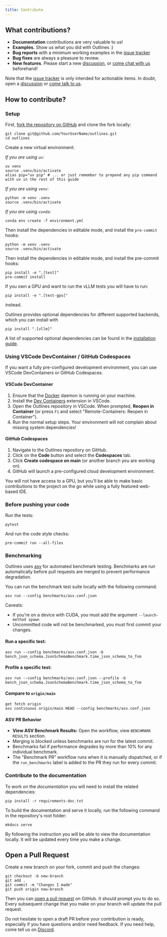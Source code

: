 ```yaml
---
title: Contribute
---
```


## What contributions?

- **Documentation** contributions are very valuable to us!
- **Examples.** Show us what you did with Outlines :)
- **Bug reports** with a minimum working examples in the [issue tracker][issues]
- **Bug fixes** are always a pleasure to review.
- **New features**. Please start a new [discussion][discussions], or [come chat with us][discord] beforehand!

Note that the [issue tracker][issues] is only intended for actionable items. In doubt, open a [discussion][discussions] or [come talk to us][discord].

## How to contribute?

### Setup

First, [fork the repository on GitHub](https://github.com/dottxt-ai/outlines/fork) and clone the fork locally:

```shell
git clone git@github.com/YourUserName/outlines.git
cd outlines
```

Create a new virtual environment:

*If you are using `uv`*:

```shell
uv venv
source .venv/bin/activate
alias pip="uv pip" # ... or just remember to prepend any pip command with uv in the rest of this guide
```

*If you are using `venv`*:

```shell
python -m venv .venv
source .venv/bin/activate
```

*If you are using `conda`*:

```shell
conda env create -f environment.yml
```

Then install the dependencies in editable mode, and install the `pre-commit` hooks:

```shell
python -m venv .venv
source .venv/bin/activate
```

Then install the dependencies in editable mode, and install the pre-commit hooks:

```shell
pip install -e ".[test]"
pre-commit install
```
If you own a GPU and want to run the vLLM tests you will have to run:

```shell
pip install -e ".[test-gpu]"
```

instead.

Outlines provides optional dependencies for different supported backends, which you can install with

```shell
pip install ".[vllm]"
```

A list of supported optional dependencies can be found in the [installation guide](/installation).

### Using VSCode DevContainer / GitHub Codespaces

If you want a fully pre-configured development environment, you can use VSCode DevContainers or GitHub Codespaces.

#### VSCode DevContainer

1. Ensure that the [Docker](https://www.docker.com/get-started/) daemon is running on your machine.
2. Install the [Dev Containers](https://marketplace.visualstudio.com/items?itemName=ms-vscode-remote.remote-containers) extension in VSCode.
3. Open the Outlines repository in VSCode. When prompted, **Reopen in Container** (or press `F1` and select "Remote-Containers: Reopen in Container").
4. Run the normal setup steps. Your environment will not complain about missing system dependencies!

#### GitHub Codespaces

1. Navigate to the Outlines repository on GitHub.
2. Click on the **Code** button and select the **Codespaces** tab.
3. Click **Create codespace on main** (or another branch you are working on).
4. GitHub will launch a pre-configured cloud development environment.

You will not have access to a GPU, but you'll be able to make basic contributions to the project on the go while using a fully featured web-based IDE.

### Before pushing your code

Run the tests:

```shell
pytest
```

And run the code style checks:

```shell
pre-commit run --all-files
```

### Benchmarking

Outlines uses [asv](https://asv.readthedocs.io) for automated benchmark testing. Benchmarks are run automatically before pull requests are merged to prevent performance degradation.

You can run the benchmark test suite locally with the following command:

```shell
asv run --config benchmarks/asv.conf.json
```

Caveats:

- If you're on a device with CUDA, you must add the argument `--launch-method spawn`
- Uncommitted code will not be benchmarked, you must first commit your changes.

#### Run a specific test:

```shell
asv run --config benchmarks/asv.conf.json -b bench_json_schema.JsonSchemaBenchmark.time_json_schema_to_fsm
```

#### Profile a specific test:

```shell
asv run --config benchmarks/asv.conf.json --profile -b bench_json_schema.JsonSchemaBenchmark.time_json_schema_to_fsm
```

#### Compare to `origin/main`

```shell
get fetch origin
asv continuous origin/main HEAD --config benchmarks/asv.conf.json
```

#### ASV PR Behavior

- **View ASV Benchmark Results:** Open the workflow, view `BENCHMARK RESULTS` section.
- Merging is blocked unless benchmarks are run for the latest commit.
- Benchmarks fail if performance degrades by more than 10% for any individual benchmark.
- The "Benchmark PR" workflow runs when it is manually dispatched, or if the `run_benchmarks` label is added to the PR they run for every commit.

### Contribute to the documentation

To work on the *documentation* you will need to install the related dependencies:

```shell
pip install -r requirements-doc.txt
```

To build the documentation and serve it locally, run the following command in the repository's root folder:

```shell
mkdocs serve
```

By following the instruction you will be able to view the documentation locally.
It will be updated every time you make a change.

## Open a Pull Request

Create a new branch on your fork, commit and push the changes:

```shell
git checkout -b new-branch
git add .
git commit -m "Changes I made"
git push origin new-branch
```

Then you can [open a pull request][pull-requests] on GitHub. It should prompt you to do so. Every subsequent change that you make on your branch will update the pull request.

Do not hesitate to open a draft PR before your contribution is ready, especially if you have questions and/or need feedback. If you need help, come tell us on [Discord][discord].

[discord]: https://discord.gg/R9DSu34mGd
[discussions]: https://github.com/dottxt-ai/outlines/discussions
[issues]: https://github.com/dottxt-ai/outlines/issues
[pull-requests]: https://github.com/dottxt-ai/outlines/pulls
